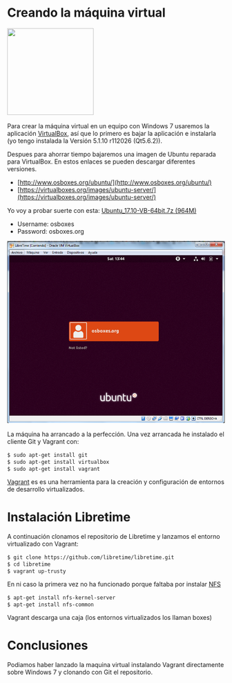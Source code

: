 # Creando la máquina virtual

<img src="https://upload.wikimedia.org/wikipedia/commons/d/d5/Virtualbox_logo.png" width="200" height="200" />

Para crear la máquina virtual en un equipo con Windows 7 usaremos la aplicación [VirtualBox](https://www.virtualbox.org/), así que lo primero es bajar la aplicación e instalarla (yo tengo instalada la Versión 5.1.10 r112026 (Qt5.6.2)).

Despues para ahorrar tiempo bajaremos una imagen de Ubuntu reparada para VirtualBox. En estos enlaces se pueden descargar diferentes versiones.

* [http://www.osboxes.org/ubuntu/](http://www.osboxes.org/ubuntu/)
* [https://virtualboxes.org/images/ubuntu-server/](https://virtualboxes.org/images/ubuntu-server/)

Yo voy a probar suerte con esta:  [Ubuntu_17.10-VB-64bit.7z (964M)](https://drive.google.com/file/d/0B_HAFnYs6Ur-ZFBGM3gwd0pEMms/view?usp=sharing)

* Username: osboxes
* Password: osboxes.org

![](../img/libretime_y_virtualbox/01.png)

La máquina ha arrancado a la perfección. Una vez arrancada he instalado el cliente Git y Vagrant con:

```
$ sudo apt-get install git
$ sudo apt-get install virtualbox
$ sudo apt-get install vagrant
```

[Vagrant](https://www.vagrantup.com/) es es una herramienta para la creación y configuración de entornos de desarrollo virtualizados. 

# Instalación Libretime

A continuación clonamos el repositorio de Libretime y lanzamos el entorno virtualizado con Vagrant:

```
$ git clone https://github.com/libretime/libretime.git
$ cd libretime
$ vagrant up-trusty
```
En ni caso la primera vez no ha funcionado porque faltaba por instalar [NFS](https://help.ubuntu.com/community/SettingUpNFSHowTo)

```
$ apt-get install nfs-kernel-server
$ apt-get install nfs-common
```

Vagrant descarga una caja (los entornos virtualizados los llaman boxes) 

# Conclusiones

Podiamos haber lanzado la maquina virtual instalando Vagrant directamente sobre Windows 7 y clonando con Git el repositorio.

